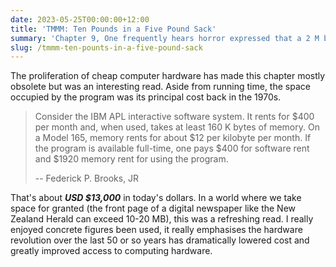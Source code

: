 ```yaml
---
date: 2023-05-25T00:00:00+12:00
title: 'TMMM: Ten Pounds in a Five Pound Sack'
summary: 'Chapter 9, One frequently hears horror expressed that a 2 M byte machine may have 400 K devoted to it''s operating system'
slug: /tmmm-ten-pounts-in-a-five-pound-sack
---
```


The proliferation of cheap computer hardware has made this chapter mostly obsolete but was an interesting read. Aside from running time, the space occupied by the program was its principal cost back in the 1970s.

>  Consider the IBM APL interactive software system. It rents for $400 per month and, when used, takes at least 160 K bytes of memory. On a Model 165, memory rents for about $12 per kilobyte per month. If the program is available full-time, one pays $400 for software rent and $1920 memory rent for using the program.
>
> -- Federick P. Brooks, JR

That's about _**USD $13,000**_ in today's dollars. In a world where we take space for granted (the front page of a digital newspaper like the New Zealand Herald can exceed 10-20 MB), this was a refreshing read. I really enjoyed concrete figures been used, it really emphasises the hardware revolution over the last 50 or so years has dramatically lowered cost and greatly improved access to computing hardware.